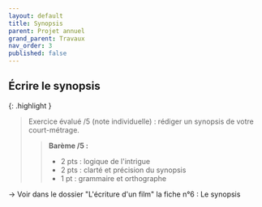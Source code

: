 ```yaml
---
layout: default
title: Synopsis
parent: Projet annuel
grand_parent: Travaux
nav_order: 3
published: false
---
```

## Écrire le synopsis

{: .highlight }
>Exercice évalué /5 (note individuelle) : rédiger un synopsis de votre court-métrage.
>
>> **Barème /5 :**
>>
>>- 2 pts : logique de l'intrigue
>>- 2 pts : clarté et précision du synopsis
>>- 1 pt : grammaire et orthographe

→ Voir dans le dossier "L'écriture d'un film" la fiche n°6 : Le synopsis